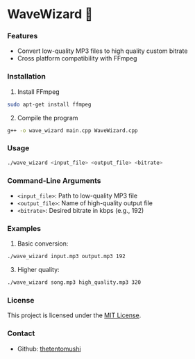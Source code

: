 # WaveWizard :musical_note:

### Features

- Convert low-quality MP3 files to high quality custom bitrate
- Cross platform compatibility with FFmpeg

### Installation

1. Install FFmpeg
```bash
sudo apt-get install ffmpeg
```

2. Compile the program
   
```bash
g++ -o wave_wizard main.cpp WaveWizard.cpp
```

### Usage

```bash
./wave_wizard <input_file> <output_file> <bitrate>
```


### Command-Line Arguments

- `<input_file>`: Path to low-quality MP3 file
- `<output_file>`: Name of high-quality output file
- `<bitrate>`: Desired bitrate in kbps (e.g., 192)

### Examples

1. Basic conversion:

```bash
./wave_wizard input.mp3 output.mp3 192
```

3. Higher quality:
```bash
./wave_wizard song.mp3 high_quality.mp3 320
```

### License
This project is licensed under the [MIT License](LICENSE).

### Contact
 - Github: [thetentomushi](github.com/thetentomushi)
 
